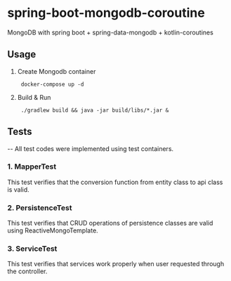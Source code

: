 # spring-boot-mongodb-coroutine
MongoDB with spring boot + spring-data-mongodb + kotlin-coroutines

## Usage

1. Create Mongodb container

        docker-compose up -d

2. Build & Run

        ./gradlew build && java -jar build/libs/*.jar &

## Tests
-- All test codes were implemented using test containers.

### 1. MapperTest

This test verifies that the conversion function from entity class to api class is valid.

### 2. PersistenceTest

This test verifies that CRUD operations of persistence classes are valid using ReactiveMongoTemplate.

### 3. ServiceTest

This test verifies that services work properly when user requested through the controller.
